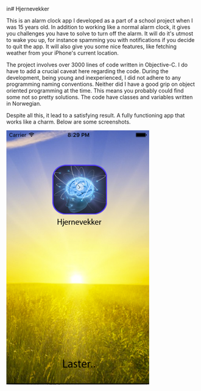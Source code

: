 in# Hjernevekker

This is an alarm clock app I developed as a part of a school project when I was 15 years old. In addition to working like a normal alarm clock, it gives you challenges you have to solve to turn off the alarm. It will do it's utmost to wake you up, for instance spamming you with notifications if you decide to quit the app. It will also give you some nice features, like fetching weather from your iPhone's current location. 

The project involves over 3000 lines of code written in Objective-C. I do have to add a crucial caveat here regarding the code. During the development, being young and inexperienced, I did not adhere to any programming naming conventions. Neither did I have a good grip on object oriented programming at the time. This means you probably could find some not so pretty solutions. The code have classes and variables written in Norwegian. 

Despite all this, it lead to a satisfying result. A fully functioning app that works like a charm. Below are some screenshots.

![alt tag](https://raw.githubusercontent.com/EspenNaess/Hjernevekker/master/Hjernevekker/Screenshots/Skjermbilde%202016-03-20%20kl.%2020.28.29.png)
